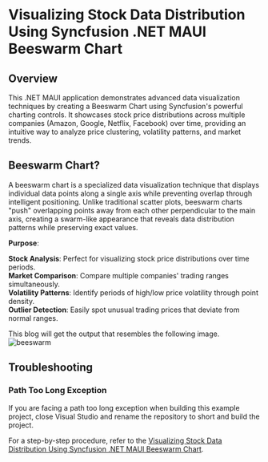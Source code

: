 # Visualizing Stock Data Distribution Using Syncfusion .NET MAUI Beeswarm Chart

## Overview
This .NET MAUI application demonstrates advanced data visualization techniques by creating a Beeswarm Chart using Syncfusion's powerful charting controls. It showcases stock price distributions across multiple companies (Amazon, Google, Netflix, Facebook) over time, providing an intuitive way to analyze price clustering, volatility patterns, and market trends.

## Beeswarm Chart?
A beeswarm chart is a specialized data visualization technique that displays individual data points along a single axis while preventing overlap through intelligent positioning. Unlike traditional scatter plots, beeswarm charts "push" overlapping points away from each other perpendicular to the main axis, creating a swarm-like appearance that reveals data distribution patterns while preserving exact values.

**Purpose**:

**Stock Analysis**: Perfect for visualizing stock price distributions over time periods.    
**Market Comparison**: Compare multiple companies' trading ranges simultaneously.   
**Volatility Patterns**: Identify periods of high/low price volatility through point density.   
**Outlier Detection**: Easily spot unusual trading prices that deviate from normal ranges.

This blog will get the output that resembles the following image.
![beeswarm](https://github.com/user-attachments/assets/0e177704-0c55-4a9d-baa0-6c1e2ff17a14)

## Troubleshooting

### Path Too Long Exception

If you are facing a path too long exception when building this example project, close Visual Studio and rename the repository to short and build the project.

For a step-by-step procedure, refer to the [Visualizing Stock Data Distribution Using Syncfusion .NET MAUI Beeswarm Chart](#).
